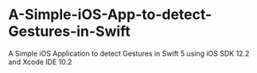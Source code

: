 # A-Simple-iOS-App-to-detect-Gestures-in-Swift
A Simple iOS Application to detect Gestures in Swift 5 using iOS SDK 12.2 and Xcode IDE 10.2
